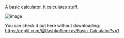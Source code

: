 A basic calculator. It calculates stuff.

![image](https://github.com/rsemkov/Basic-Calculator/assets/136321984/17cfc0ca-0260-414c-918d-3f825c0e7f73)

You can check it out here without downloading:
https://replit.com/@RashkoSemkov/Basic-Calculator?v=1
